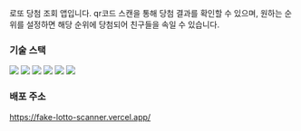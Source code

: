 로또 당첨 조회 앱입니다. qr코드 스캔을 통해 당첨 결과를 확인할 수 있으며, 원하는 순위를 설정하면 해당 순위에 당첨되어 친구들을 속일 수 있습니다.

### 기술 스택

<div>
<img src="https://img.shields.io/badge/React-v18.2-61dafb"/>
<img src="https://img.shields.io/badge/Next.js-v13.4-000000"/>
<img src="https://img.shields.io/badge/TypeScript-v5.2-2f74c0"/>
<img src="https://img.shields.io/badge/Redux Toolkit-v1.9-764abc"/>
<img src="https://img.shields.io/badge/React Query-v4.3-ef4444"/>
<img src="https://img.shields.io/badge/Tailwind CSS-v3.3-38bdf8"/>
</div>

### 배포 주소

<https://fake-lotto-scanner.vercel.app/>
